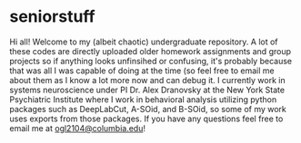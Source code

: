 # seniorstuff
Hi all! Welcome to my (albeit chaotic) undergraduate repository. A lot of these codes are directly uploaded older homework assignments and group projects so if anything looks unfinsihed or confusing, it's probably because that was all I was capable of doing at the time (so feel free to email me about them as I know a lot more now and can debug it. I currently work in systems neuroscience under PI Dr. Alex Dranovsky at the New York State Psychiatric Institute where I work in behavioral analysis utilizing python packages such as DeepLabCut, A-SOid, and B-SOid, so some of my work uses exports from those packages.
If you have any questions feel free to email me at ogl2104@columbia.edu!
